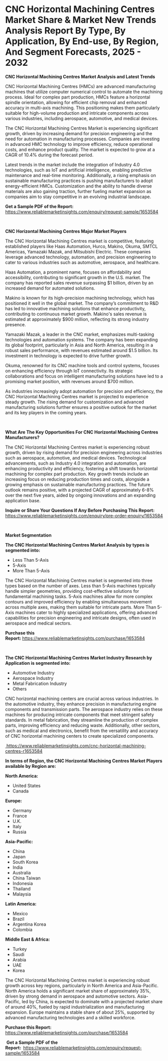 <p><h1>CNC Horizontal Machining Centres Market Share & Market New Trends Analysis Report By Type, By Application, By End-use, By Region, And Segment Forecasts, 2025 - 2032</h1></p><p><strong>CNC Horizontal Machining Centres Market Analysis and Latest Trends</strong></p>
<p><p>CNC Horizontal Machining Centres (HMCs) are advanced manufacturing machines that utilize computer numerical control to automate the machining process. Ideal for complex part production, HMCs feature a horizontal spindle orientation, allowing for efficient chip removal and enhanced accuracy in multi-axis machining. This positioning makes them particularly suitable for high-volume production and intricate components across various industries, including aerospace, automotive, and medical devices.</p><p>The CNC Horizontal Machining Centres Market is experiencing significant growth, driven by increasing demand for precision engineering and the need for automation in manufacturing processes. Companies are investing in advanced HMC technology to improve efficiency, reduce operational costs, and enhance product quality. The market is expected to grow at a CAGR of 10.4% during the forecast period.</p><p>Latest trends in the market include the integration of Industry 4.0 technologies, such as IoT and artificial intelligence, enabling predictive maintenance and real-time monitoring. Additionally, a rising emphasis on sustainable manufacturing practices is pushing manufacturers to adopt energy-efficient HMCs. Customization and the ability to handle diverse materials are also gaining traction, further fueling market expansion as companies aim to stay competitive in an evolving industrial landscape.</p></p>
<p><strong>Get a Sample PDF of the Report:&nbsp;</strong> <a href="https://www.reliablemarketinsights.com/enquiry/request-sample/1653584?utm_campaign=3080&utm_medium=2&utm_source=Github&utm_content=ia&utm_term=18042025&utm_id=cnc-horizontal-machining-centres">https://www.reliablemarketinsights.com/enquiry/request-sample/1653584</a></p>
<p>&nbsp;</p>
<p><strong>CNC Horizontal Machining Centres Major Market Players</strong></p>
<p><p>The CNC Horizontal Machining Centres market is competitive, featuring established players like Haas Automation, Hurco, Makino, Okuma, SMTCL Americas, Yamazaki Mazak, and Mitsubishi Electric. These companies leverage advanced technology, automation, and precision engineering to cater to various industries such as automotive, aerospace, and healthcare.</p><p>Haas Automation, a prominent name, focuses on affordability and accessibility, contributing to significant growth in the U.S. market. The company has reported sales revenue surpassing $1 billion, driven by an increased demand for automated solutions.</p><p>Makino is known for its high-precision machining technology, which has positioned it well in the global market. The company’s commitment to R&D has led to innovative machining solutions that enhance productivity, contributing to continuous market growth. Makino's sales revenue is estimated at approximately $900 million, reflecting its strong industry presence.</p><p>Yamazaki Mazak, a leader in the CNC market, emphasizes multi-tasking technologies and automation systems. The company has been expanding its global footprint, particularly in Asia and North America, resulting in a robust sales performance, with revenues estimated around $1.5 billion. Its investment in technology is expected to drive further growth.</p><p>Okuma, renowned for its CNC machine tools and control systems, focuses on enhancing efficiency through IoT connectivity. Its strategic collaborations and focus on intelligent manufacturing solutions have led to a promising market position, with revenues around $700 million.</p><p>As industries increasingly adopt automation for precision and efficiency, the CNC Horizontal Machining Centres market is projected to experience steady growth. The rising demand for customization and advanced manufacturing solutions further ensures a positive outlook for the market and its key players in the coming years.</p></p>
<p>&nbsp;</p>
<p><strong>What Are The Key Opportunities For CNC Horizontal Machining Centres Manufacturers?</strong></p>
<p><p>The CNC Horizontal Machining Centres market is experiencing robust growth, driven by rising demand for precision engineering across industries such as aerospace, automotive, and medical devices. Technological advancements, such as Industry 4.0 integration and automation, are enhancing productivity and efficiency, fostering a shift towards horizontal machining for complex part production. Key growth trends include an increasing focus on reducing production times and costs, alongside a growing emphasis on sustainable manufacturing practices. The future outlook remains positive, with a projected CAGR of approximately 6-8% over the next five years, aided by ongoing innovations and an expanding application base.</p></p>
<p><strong>Inquire or Share Your Questions If Any Before Purchasing This Report:</strong> <a href="https://www.reliablemarketinsights.com/enquiry/pre-order-enquiry/1653584?utm_campaign=3080&utm_medium=2&utm_source=Github&utm_content=ia&utm_term=18042025&utm_id=cnc-horizontal-machining-centres">https://www.reliablemarketinsights.com/enquiry/pre-order-enquiry/1653584</a></p>
<p>&nbsp;</p>
<p><strong>Market Segmentation</strong></p>
<p><strong>The CNC Horizontal Machining Centres Market Analysis by types is segmented into:</strong></p>
<p><ul><li>Less Than 5-Axis</li><li>5-Axis</li><li>More Than 5-Axis</li></ul></p>
<p><p>The CNC Horizontal Machining Centres market is segmented into three types based on the number of axes. Less than 5-Axis machines typically handle simpler geometries, providing cost-effective solutions for fundamental machining tasks. 5-Axis machines allow for more complex contours and improved efficiency by enabling simultaneous movement across multiple axes, making them suitable for intricate parts. More Than 5-Axis machines cater to highly specialized applications, offering advanced capabilities for precision engineering and intricate designs, often used in aerospace and medical sectors.</p></p>
<p><strong>Purchase this Report:&nbsp;</strong><a href="https://www.reliablemarketinsights.com/purchase/1653584?utm_campaign=3080&utm_medium=2&utm_source=Github&utm_content=ia&utm_term=18042025&utm_id=cnc-horizontal-machining-centres">https://www.reliablemarketinsights.com/purchase/1653584</a></p>
<p>&nbsp;</p>
<p><strong>The CNC Horizontal Machining Centres Market Industry Research by Application is segmented into:</strong></p>
<p><ul><li>Automotive Industry</li><li>Aerospace Industry</li><li>Metal Fabrication Industry</li><li>Others</li></ul></p>
<p><p>CNC horizontal machining centers are crucial across various industries. In the automotive industry, they enhance precision in manufacturing engine components and transmission parts. The aerospace industry relies on these machines for producing intricate components that meet stringent safety standards. In metal fabrication, they streamline the production of complex parts, improving efficiency and reducing waste. Additionally, other sectors, such as medical and electronics, benefit from the versatility and accuracy of CNC horizontal machining centers to create specialized components.</p></p>
<p><a href="https://www.reliablemarketinsights.com/cnc-horizontal-machining-centres-r1653584?utm_campaign=3080&utm_medium=2&utm_source=Github&utm_content=ia&utm_term=18042025&utm_id=cnc-horizontal-machining-centres">&nbsp;https://www.reliablemarketinsights.com/cnc-horizontal-machining-centres-r1653584</a></p>
<p><strong>In terms of Region, the CNC Horizontal Machining Centres Market Players available by Region are:</strong></p>
<p>
    <p> <strong> North America: </strong>
        <ul>
            <li>United States</li>
            <li>Canada</li>
        </ul>
        </p> 
    <p> <strong> Europe: </strong>
        <ul>
            <li>Germany</li>
            <li>France</li>
            <li>U.K.</li>
            <li>Italy</li>
            <li>Russia</li>
        </ul>
        </p> 
    <p> <strong> Asia-Pacific: </strong>
        <ul>
            <li>China</li>
            <li>Japan</li>
            <li>South Korea</li>
            <li>India</li>
            <li>Australia</li>
            <li>China Taiwan</li>
            <li>Indonesia</li>
            <li>Thailand</li>
            <li>Malaysia</li>
        </ul>
        </p> 
    <p> <strong> Latin America: </strong>
        <ul>
            <li>Mexico</li>
            <li>Brazil</li>
            <li>Argentina Korea</li>
            <li>Colombia</li>
        </ul>
        </p> 
    <p> <strong> Middle East & Africa: </strong>
        <ul>
            <li>Turkey</li>
            <li>Saudi</li>
            <li>Arabia</li>
            <li>UAE</li>
            <li>Korea</li>
        </ul>
    </p>
    </p>
<p><p>The CNC Horizontal Machining Centres market is experiencing robust growth across key regions, particularly in North America and Asia-Pacific. North America holds a significant market share of approximately 35%, driven by strong demand in aerospace and automotive sectors. Asia-Pacific, led by China, is expected to dominate with a projected market share of around 40%, fueled by rapid industrialization and manufacturing expansion. Europe maintains a stable share of about 25%, supported by advanced manufacturing technologies and a skilled workforce.</p></p>
<p><strong>Purchase this Report: </strong><a href="https://www.reliablemarketinsights.com/purchase/1653584?utm_campaign=3080&utm_medium=2&utm_source=Github&utm_content=ia&utm_term=18042025&utm_id=cnc-horizontal-machining-centres">https://www.reliablemarketinsights.com/purchase/1653584</a></p>
<p>&nbsp;<strong>Get a Sample PDF of the Report:&nbsp;&nbsp;</strong><a href="https://www.reliablemarketinsights.com/enquiry/request-sample/1653584?utm_campaign=3080&utm_medium=2&utm_source=Github&utm_content=ia&utm_term=18042025&utm_id=cnc-horizontal-machining-centres">https://www.reliablemarketinsights.com/enquiry/request-sample/1653584</a></p>
<p><strong></strong></p>
<p><p></p><p></p><p></p></p>